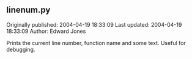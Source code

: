 ## linenum.py 
Originally published: 2004-04-19 18:33:09 
Last updated: 2004-04-19 18:33:09 
Author: Edward Jones 
 
Prints the current line number, function name and some text. Useful for debugging.